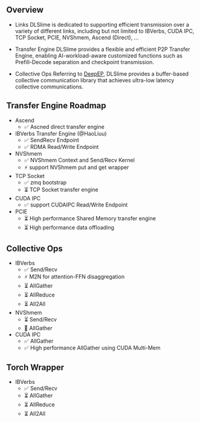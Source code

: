 ## Overview

- Links
  DLSlime is dedicated to supporting efficient transmission over a variety of different links, including but not limited to IBVerbs, CUDA IPC, TCP Socket, PCIE, NVShmem, Ascend (Direct), ...

- Transfer Engine
  DLSlime provides a flexible and efficient P2P Transfer Engine, enabling AI-workload-aware customized functions such as Prefill-Decode separation and checkpoint transmission.

- Collective Ops
  Referring to [DeepEP](https://github.com/deeplink-org/DeepEP.git), DLSlime provides a buffer-based collective communication library that achieves ultra-low latency collective communications.

## Transfer Engine Roadmap

- Ascend
  - ✅ Ascned direct transfer engine
- IBVerbs Transfer Engine (@HaoLiuu)
  - ✅ SendRecv Endpoint
  - ✅ RDMA Read/Write Endpoint
- NVShmem
  - ✅ NVShmem Context and Send/Recv Kernel
  - ⚡ support NVShmem put and get wrapper
- TCP Socket
  - ✅ zmq bootstrap
  - ⏳ TCP Socket transfer engine
- CUDA IPC
  - ✅ support CUDAIPC Read/Write Endpoint
- PCIE
  - ⏳ High performance Shared Memory transfer engine
  - ⏳ High performance data offloading

## Collective Ops

- IBVerbs
  - ✅ Send/Recv
  - ⚡ M2N for attention-FFN disaggregation
  - ⏳ AllGather
  - ⏳ AllReduce
  - ⏳ All2All
- NVShmem
  - ⏳ Send/Recv
  - 🚧 AllGather
- CUDA IPC
  - ✅ AllGather
  - ✅ High performance AllGather using CUDA Multi-Mem

## Torch Wrapper

- IBVerbs
  - ✅ Send/Recv
  - ⏳ AllGather
  - ⏳ AllReduce
  - ⏳ All2All
